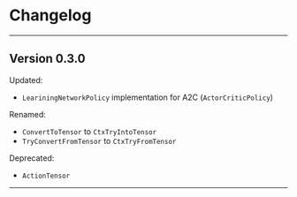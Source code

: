 # Changelog
___
## Version 0.3.0

Updated:
+ `LeariningNetworkPolicy` implementation for A2C (`ActorCriticPolicy`)

Renamed:  

+ `ConvertToTensor` to `CtxTryIntoTensor`
+ `TryConvertFromTensor` to `CtxTryFromTensor`

Deprecated:  
- `ActionTensor`

___